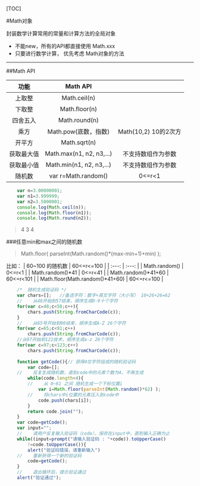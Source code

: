 [TOC]

#Math对象

封装数学计算常用的常量和计算方法的全局对象
+ 不能new，所有的API都直接使用 Math.xxx
+ 只要进行数学计算， 优先考虑 Math对象的方法

***

##Math API


|  功能  |  Math API  |    |
|  :---:  |  :---:  |  :---:  |
|  上取整  |  Math.ceil(n)  |    |
|  下取整  |  Math.floor(n)  |    |
|  四舍五入  |  Math.round(n)  |    |
|  乘方  |  Math.pow(底数，指数)  |  Math(10,2) 10的2次方  |
|  开平方  |  Math.sqrt(n)  |    |
|  获取最大值  |  Math.max(n1, n2, n3,...)  |  不支持数组作为参数  |
|  获取最小值  |  Math.min(n1, n2, n3,...)  |  不支持数组作为参数  |
|  随机数  |  var r=Math.random()  |  0<=r<1  |


```javascript
    var n=3.00000001;
    var n1=3.999999;
    var n2=3.5000001;
    console.log(Math.ceil(n));
    console.log(Math.floor(n1));
    console.log(Math.round(n2));
```
>4
3
4

###任意min和max之间的随机数
>Math.floor( parseInt(Math.random()*(max-min+1)+min) );

比如： 
|  60~100 的随机数  |  60<=r<=100  |
|  :---:  |  :---:  |
|  Math.random()  |   0<=r<1  |
|  Math.random()*41  |  0<=r<41  |
|  Math.random()*41+60  |  60<=r<101  |
|  Math.floor(Math.random()*41+60)  |  60<=r<=100  |



```javascript
    /*  随机生成验证码 */
    var chars=[];   //备选字符：数字+英文字符（大小写） 10+26+26=62
    //    从48开始到57结束，顺序生成0-9十个字符
    for(var c=48;c<58;c++){
        chars.push(String.fromCharCode(c));
    }
    //    从65号开始到90结束，顺序生成A-Z 26个字符
    for(var c=65;c<91;c++)
        chars.push(String.fromCharCode(c));
    //从97开始到122技术，顺序生成a-z 26个字符
    for(var c=97;c<123;c++)
        chars.push(String.fromCharCode(c));
    
    function getCode(){// 获得4位字符组成的随机验证码
        var code=[];
    //    反复生成随机数，直到code中的元素个数为4，不再生成
        while(code.length<4){
        //    从 0~61 之间 随机生成一个下标位置i
            var i=Math.floor(parseInt(Math.random()*62) );
        //    将chars中i位置的元素压入到code中
            code.push(chars[i]);
        }
        return code.join("");
    }
    var code=getCode();
    var input="";
    //    请用户反复输入验证码（code），保存在input中，直到输入正确为止
    while((input=prompt("请输入验证码 : "+code)).toUpperCase()
        !=code.toUpperCase()){
        alert("验证码错误，请重新输入")
    //    重新获得一个新的验证码
        code=getCode();
    }
    //    退出循环后，提示验证通过
    alert("验证通过");
```




